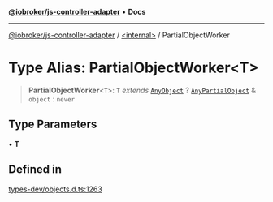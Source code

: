 [**@iobroker/js-controller-adapter**](../../README.md) • **Docs**

***

[@iobroker/js-controller-adapter](../../globals.md) / [\<internal\>](../README.md) / PartialObjectWorker

# Type Alias: PartialObjectWorker\<T\>

> **PartialObjectWorker**\<`T`\>: `T` *extends* [`AnyObject`](AnyObject.md) ? [`AnyPartialObject`](AnyPartialObject.md) & `object` : `never`

## Type Parameters

• **T**

## Defined in

[types-dev/objects.d.ts:1263](https://github.com/ioBroker/ioBroker.js-controller/blob/8896efebaa940f64d52c1c649e1e7f7a5500873b/packages/types-dev/objects.d.ts#L1263)
